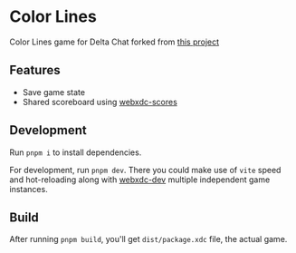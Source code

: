 # Color Lines

Color Lines game for Delta Chat forked from [this project](https://github.com/arnisritins/Color-Lines)

## Features

- Save game state
- Shared scoreboard using [webxdc-scores](https://github.com/webxdc/webxdc-scores)

## Development

Run `pnpm i` to install dependencies.

For development, run `pnpm dev`. There you could make use of `vite` speed and hot-reloading along with [webxdc-dev](https://github.com/webxdc/webxdc-dev) multiple independent game instances.

## Build

After running `pnpm build`, you'll get `dist/package.xdc` file, the actual game.

